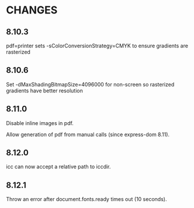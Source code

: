 # CHANGES

## 8.10.3

pdf=printer sets -sColorConversionStrategy=CMYK to ensure gradients are rasterized

## 8.10.6

Set -dMaxShadingBitmapSize=4096000 for non-screen so rasterized gradients have better resolution

## 8.11.0

Disable inline images in pdf.

Allow generation of pdf from manual calls (since express-dom 8.11).

## 8.12.0

icc can now accept a relative path to iccdir.

## 8.12.1

Throw an error after document.fonts.ready times out (10 seconds).
